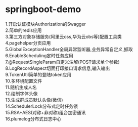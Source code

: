 # springboot-demo

1.开启认证模块Authorization的Swagger<br>
2.简单的redis应用<br>
3.第三方对象存储服务(阿里云oss,华为云obs等)配置工具类<br>
4.pagehelper分页应用<br>
5.GlobalExceptionHandler全局异常监听器,业务异常自定义,抓取<br>
6.EnableScheduling定时任务应用<br>
7.@RequestSingleParam自定义注解(POST请求单个参数)<br>
8.LogRecordAspect切面打印接口请求信息,输入输出<br>
9.TokenUtil简单的登陆token应用<br>
10.多环境配置文件<br>
11.随机生成人名<br>
12.绘制字体头像<br>
13.生成群成员默认头像(微信)<br>
14.SchedulerLock分布式定时任务锁<br>
15.RSA+AES(对称+非对称)组合加密通讯<br>
16.plumelog分布式日志中心<br>